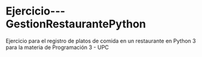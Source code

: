 # Ejercicio---GestionRestaurantePython
Ejercicio para el registro de platos de comida en un restaurante en Python 3 para la materia de Programación 3 - UPC
